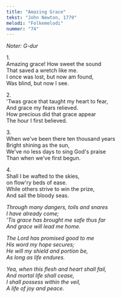 ```yaml
---
title: "Amazing Grace"
tekst: "John Newton, 1779"
melodi: "Folkemelodi"
nummer: "74"
---
```

*Noter: G-dur*<br>

1.<br>
Amazing grace! How sweet the sound<br>
That saved a wretch like me.<br>
I once was lost, but now am found,<br>
Was blind, but now I see.<br>

2.<br>
'Twas grace that taught my heart to fear,<br>
And grace my fears relieved.<br>
How precious did that grace appear<br>
The hour I first believed.<br>

3.<br>
When we've been there ten thousand years<br>
Bright shining as the sun,<br>
We've no less days to sing God's praise<br>
Than when we've first begun.<br>

4.<br>
Shall I be wafted to the skies,<br>
on flow'ry beds of ease.<br>
While others strive to win the prize,<br>
And sail the bloody seas.<br>

*Through many dangers, toils and snares<br>
I have already come;<br>
'Tis grace has brought me safe thus far<br>
And grace will lead me home.<br>*

*The Lord has promised good to me<br>
His word my hope secures;<br>
He will my shield and portion be,<br>
As long as life endures.<br>*

*Yea, when this flesh and heart shall fail,<br>
And mortal life shall cease,<br>
I shall possess within the veil,<br>
A life of joy and peace.*
